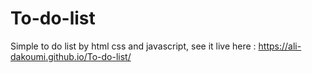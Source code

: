 # To-do-list

Simple to do list by html css and javascript, see it live here : https://ali-dakoumi.github.io/To-do-list/
